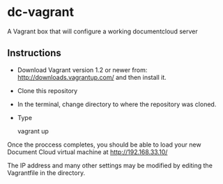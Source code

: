 dc-vagrant
==========

A Vagrant box that will configure a working documentcloud server

Instructions
------------

* Download Vagrant version 1.2 or newer from: http://downloads.vagrantup.com/ and then install it.
* Clone this repository
* In the terminal, change directory to where the repository was cloned.
* Type 

    vagrant up    
    
Once the proccess completes, you should be able to load your new Document Cloud virtual machine at http://192.168.33.10/

The IP address and many other settings may be modified by editing the Vagrantfile in the directory.

